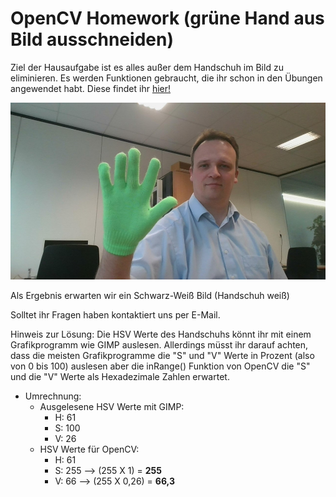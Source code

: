 # OpenCV Homework (grüne Hand aus Bild ausschneiden)
Ziel der Hausaufgabe ist es alles außer dem Handschuh im Bild zu eliminieren.
Es werden Funktionen gebraucht, die ihr schon in den Übungen angewendet habt. Diese findet ihr
[hier!](https://github.com/BogyMitutoyoCTL/OpenCV-gesture-recognition/blob/master/Anleitungen/Bild-Verarbeitung-Manipulaltion/L%C3%B6sung.py)

![Grüner Handschuh](https://github.com/BogyMitutoyoCTL/OpenCV-gesture-recognition/blob/master/Hausaufgaben/Handschuh.jpg)

Als Ergebnis erwarten wir ein Schwarz-Weiß Bild (Handschuh weiß)

Solltet ihr Fragen haben kontaktiert uns per E-Mail.

Hinweis zur Lösung:
Die HSV Werte des Handschuhs könnt ihr mit einem Grafikprogramm wie GIMP auslesen. Allerdings müsst ihr darauf achten, dass die
meisten Grafikprogramme die "S" und "V" Werte in Prozent (also von 0 bis 100) auslesen aber die
inRange() Funktion von OpenCV die "S" und die "V" Werte als Hexadezimale Zahlen erwartet.

* Umrechnung: 
  * Ausgelesene HSV Werte mit GIMP: 
    * H:  61
    * S: 100
    * V:  26
  * HSV Werte für OpenCV:         
    * H:  61
    * S: 255  --> (255 X 1) = **255**
    * V:  66  --> (255 X 0,26) = **66,3**
